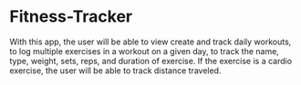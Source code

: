 # Fitness-Tracker
With this app, the user will be able to view create and track daily workouts, to log multiple exercises in a workout on a given day, to track the name, type, weight, sets, reps, and duration of exercise. If the exercise is a cardio exercise, the user will be able to track distance traveled.

